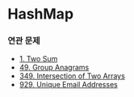 # HashMap

### 연관 문제
- [1. Two Sum](https://github.com/hanbee1005/AlgorithmStudy/blob/master/Leetcode/202301/TwoSum_1.java)
- [49. Group Anagrams](https://github.com/hanbee1005/AlgorithmStudy/blob/master/Leetcode/202301/GroupAnagrams_49.java)
- [349. Intersection of Two Arrays](https://github.com/hanbee1005/AlgorithmStudy/blob/master/Leetcode/202301/IntersectionOfTwoArrays_349.java)
- [929. Unique Email Addresses](https://github.com/hanbee1005/AlgorithmStudy/blob/master/Leetcode/202301/UniqueEmailAddresses_929.java)